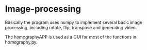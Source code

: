 # Image-processing
Basically the program uses numpy to implement several basic image processing, including rotate, flip, transpose and generating video. 

The homographyAPP is used as a GUI for most of the functions in homography.py. 

